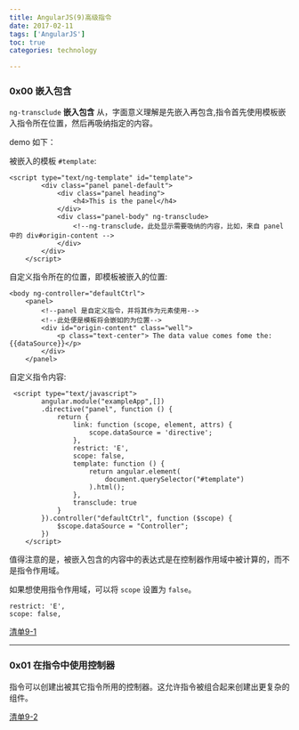 ```yaml
---
title: AngularJS(9)高级指令  
date: 2017-02-11
tags: ['AngularJS']
toc: true
categories: technology

---
```

### 0x00 嵌入包含
`ng-transclude` **嵌入包含** 从，字面意义理解是先嵌入再包含,指令首先使用模板嵌入指令所在位置，然后再吸纳指定的内容。

demo 如下：

被嵌入的模板 `#template`:

```
<script type="text/ng-template" id="template">
        <div class="panel panel-default">
            <div class="panel heading">
                <h4>This is the panel</h4>
            </div>
            <div class="panel-body" ng-transclude>
                <!--ng-transclude，此处显示需要吸纳的内容，比如，来自 panel中的 div#origin-content -->
            </div>
        </div>
    </script>
```

自定义指令所在的位置，即模板被嵌入的位置:

```
<body ng-controller="defaultCtrl">
    <panel>
        <!--panel 是自定义指令，并将其作为元素使用-->
        <!--此处便是模板将会嵌如的为位置-->
        <div id="origin-content" class="well">
            <p class="text-center"> The data value comes fome the: {{dataSource}}</p>
        </div>
    </panel>
```

自定义指令内容:

```
 <script type="text/javascript">
        angular.module("exampleApp",[])
        .directive("panel", function () {
            return {
            	link: function (scope, element, attrs) {
                    scope.dataSource = 'directive';
	            },
                restrict: 'E',
                scope: false,
                template: function () {
                    return angular.element(
                    	document.querySelector("#template")
                    ).html();
                },
                transclude: true
            }
        }).controller("defaultCtrl", function ($scope) {
            $scope.dataSource = "Controller";
        })
    </script>
```

值得注意的是，被嵌入包含的内容中的表达式是在控制器作用域中被计算的，而不是指令作用域。

如果想使用指令作用域，可以将 `scope` 设置为 `false`。

```
restrict: 'E',
scope: false,
```

[清单9-1]()

---
### 0x01 在指令中使用控制器
指令可以创建出被其它指令所用的控制器。这允许指令被组合起来创建出更复杂的组件。

[清单9-2]()


